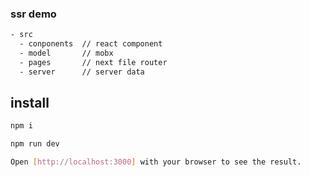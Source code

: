 ### ssr demo

```txt
- src
  - conponents  // react component
  - model       // mobx
  - pages       // next file router
  - server      // server data
```

## install


```bash
npm i

npm run dev

Open [http://localhost:3000] with your browser to see the result.
```


